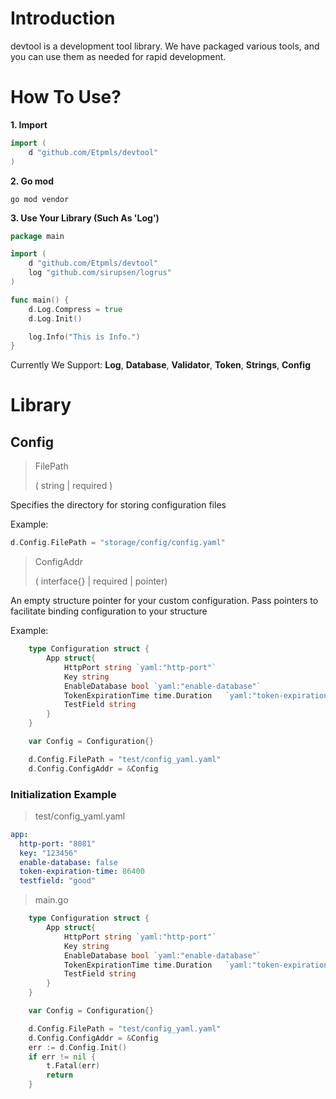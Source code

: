 # Introduction
devtool is a development tool library. We have packaged various tools, and you can use them as needed for rapid development.

# How To Use?
**1. Import**
```go
import (
	d "github.com/Etpmls/devtool"
)
```
**2. Go mod**
```shell
go mod vendor
```
**3. Use Your Library (Such As 'Log')**
```go
package main

import (
	d "github.com/Etpmls/devtool"
	log "github.com/sirupsen/logrus"
)

func main() {
	d.Log.Compress = true
	d.Log.Init()

	log.Info("This is Info.")
}
```

Currently We Support: **Log**, **Database**, **Validator**, **Token**, **Strings**, **Config**

# Library
## Config
> FilePath
> 
> ( string | required )

Specifies the directory for storing configuration files

Example:
```go
d.Config.FilePath = "storage/config/config.yaml"
```

> ConfigAddr
>
> ( interface{} | required | pointer)

An empty structure pointer for your custom configuration. Pass pointers to facilitate binding configuration to your structure

Example:

```go
	type Configuration struct {
		App struct{
			HttpPort string	`yaml:"http-port"`
			Key string
			EnableDatabase bool	`yaml:"enable-database"`
			TokenExpirationTime time.Duration	`yaml:"token-expiration-time"`
			TestField string
		}
	}

	var Config = Configuration{}

	d.Config.FilePath = "test/config_yaml.yaml"
	d.Config.ConfigAddr = &Config
```

### Initialization Example
> test/config_yaml.yaml

```yaml
app:
  http-port: "8081"
  key: "123456"
  enable-database: false
  token-expiration-time: 86400
  testfield: "good"
```
> main.go
```go
    type Configuration struct {
        App struct{
            HttpPort string	`yaml:"http-port"`
            Key string
            EnableDatabase bool	`yaml:"enable-database"`
            TokenExpirationTime time.Duration	`yaml:"token-expiration-time"` 
            TestField string
        }
    }	

    var Config = Configuration{}

    d.Config.FilePath = "test/config_yaml.yaml"
    d.Config.ConfigAddr = &Config
    err := d.Config.Init()
    if err != nil {
        t.Fatal(err)
        return
    }
```